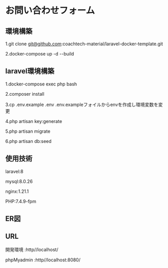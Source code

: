 # お問い合わせフォーム

## 環境構築

1.git clone git@github.com:coachtech-material/laravel-docker-template.git

2.docker-compose up -d --build

## laravel環境構築

1.docker-compose exec php bash

2.composer install

3.cp .env.example .env  .env.exampleフォイルからenvを作成し環境変数を変更

4.php artisan key:generate

5.php artisan migrate

6.php artisan db:seed

## 使用技術

laravel:8

mysql:8.0.26

nginx:1.21.1

PHP:7.4.9-fpm

## ER図

## URL 

開発環境 :http//localhost/

phpMyadmin :http//localhost:8080/
